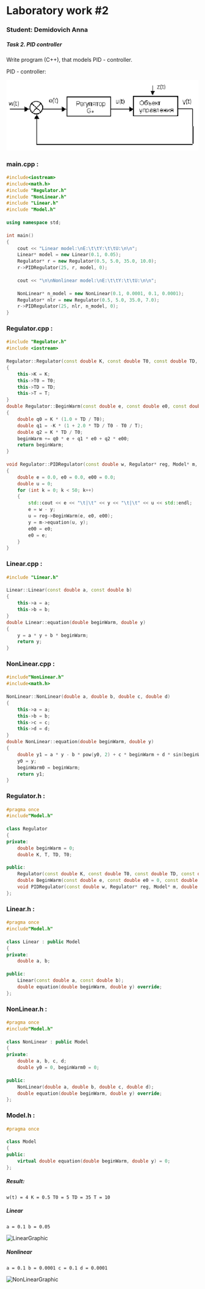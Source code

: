 # Laboratory work #2

### Student: Demidovich Anna
##### Task 2. PID controller

Write program (C++), that models PID - controller.

PID - controller:


![Schema](img/schema.png)





### main.cpp :
```c++
#include<iostream>
#include<math.h>
#include "Regulator.h"
#include "NonLinear.h"
#include "Linear.h"
#include "Model.h"

using namespace std;

int main()
{
	cout << "Linear model:\nE:\t\tY:\t\tU:\n\n";
	Linear* model = new Linear(0.1, 0.05);
	Regulator* r = new Regulator(0.5, 5.0, 35.0, 10.0);
	r->PIDRegulator(25, r, model, 0);

	cout << "\n\nNonlinear model:\nE:\t\tY:\t\tU:\n\n";

	NonLinear* n_model = new NonLinear(0.1, 0.0001, 0.1, 0.0001);
	Regulator* nlr = new Regulator(0.5, 5.0, 35.0, 7.0);
	r->PIDRegulator(25, nlr, n_model, 0);
}
```

### Regulator.cpp :
```c++
#include "Regulator.h"
#include <iostream>

Regulator::Regulator(const double K, const double T0, const double TD, const double T)
{
	this->K = K;
	this->T0 = T0;
	this->TD = TD;
	this->T = T;
}
double Regulator::BeginWarm(const double e, const double e0, const double e00)
{
	double q0 = K * (1.0 + TD / T0);
	double q1 = -K * (1 + 2.0 * TD / T0 - T0 / T);
	double q2 = K * TD / T0;
	beginWarm += q0 * e + q1 * e0 + q2 * e00;
	return beginWarm;
}

void Regulator::PIDRegulator(const double w, Regulator* reg, Model* m, double y)
{
	double e = 0.0, e0 = 0.0, e00 = 0.0;
	double u = 0;
	for (int k = 0; k < 50; k++)
	{
		std::cout << e << "\t|\t" << y << "\t|\t" << u << std::endl;
		e = w - y;
		u = reg->BeginWarm(e, e0, e00);
		y = m->equation(u, y);
		e00 = e0;
		e0 = e;
	}
}
```


###  Linear.cpp :
```c++
#include "Linear.h"

Linear::Linear(const double a, const double b)
{
	this->a = a;
	this->b = b;
}
double Linear::equation(double beginWarm, double y) 
{
	y = a * y + b * beginWarm;
	return y;
}
```


###  NonLinear.cpp :
```c++
#include"NonLinear.h"
#include<math.h>

NonLinear::NonLinear(double a, double b, double c, double d)
{
	this->a = a;
	this->b = b;
	this->c = c;
	this->d = d;
}
double NonLinear::equation(double beginWarm, double y) 
{
	double y1 = a * y - b * pow(y0, 2) + c * beginWarm + d * sin(beginWarm0);
	y0 = y;
	beginWarm0 = beginWarm;
	return y1;
}
```


###  Regulator.h :
```c++
#pragma once
#include"Model.h"

class Regulator
{
private:
	double beginWarm = 0;
	double K, T, TD, T0;

public:
	Regulator(const double K, const double T0, const double TD, const double T);
	double BeginWarm(const double e, const double e0 = 0, const double e00 = 0);
	void PIDRegulator(const double w, Regulator* reg, Model* m, double y);
};
```


###  Linear.h :
```c++
#pragma once
#include"Model.h"

class Linear : public Model
{
private:
	double a, b;

public:
	Linear(const double a, const double b);
	double equation(double beginWarm, double y) override;
};
```


### NonLinear.h :
```c++
#pragma once
#include"Model.h"

class NonLinear : public Model
{
private:
	double a, b, c, d;
	double y0 = 0, beginWarm0 = 0;

public:
	NonLinear(double a, double b, double c, double d);
	double equation(double beginWarm, double y) override;
};
```


### Model.h :
```c++
#pragma once

class Model
{
public:
	virtual double equation(double beginWarm, double y) = 0;
};
```

##### Result:
```w(t) = 4 K = 0.5 T0 = 5 TD = 35 T = 10```

##### Linear
 ```a = 0.1 b = 0.05```

![LinearGraphic](img/LinearGraphic.png)


##### Nonlinear
```a = 0.1 b = 0.0001 c = 0.1 d = 0.0001```

![NonLinearGraphic](img/NonlinearGraphic.png)